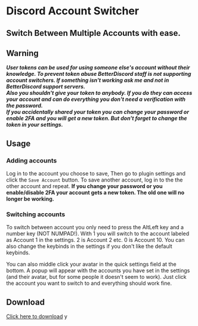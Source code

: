 # Discord Account Switcher
## Switch Between Multiple Accounts with ease.

## Warning
_**User tokens can be used for using someone else's account without their knowledge.
To prevent token abuse BetterDiscord staff is not supporting account switchers. If something isn't working ask me and not in BetterDiscord support servers.<br>
Also you shouldn't give your token to anybody. If you do they can access your account and can do everything you don't need a verification with the password.<br>
If you accidentally shared your token you can change your password or enable 2FA and you will get a new token. But don't forget to change the token in your settings.**_

## Usage
### Adding accounts

Log in to the account you choose to save, Then go to plugin settings and click the `Save Account` button. To save another account, log in to the the other account and repeat.
**If you change your password or you enable/disable 2FA your account gets a new token. The old one will no longer be working.**

### Switching accounts
To switch between account you only need to press the AltLeft key and a number key (NOT NUMPAD!). With 1 you will switch to the account labeled as Account 1 in the settings. 2 is Account 2 etc. 0 is Account 10. You can also change the keybinds in the settings if you don't like the default keybinds.

You can also middle click your avatar in the quick settings field at the bottom. A popup will appear with the accounts you have set in the settings (and their avatar, but for some people it doesn't seem to work). Just click the account you want to switch to and everything should work fine.

## Download
[Click here to download](https://github.com/rtdinc/AccountSwitcher/releases/download/1.0/accountswitch.plugin.js)
y
